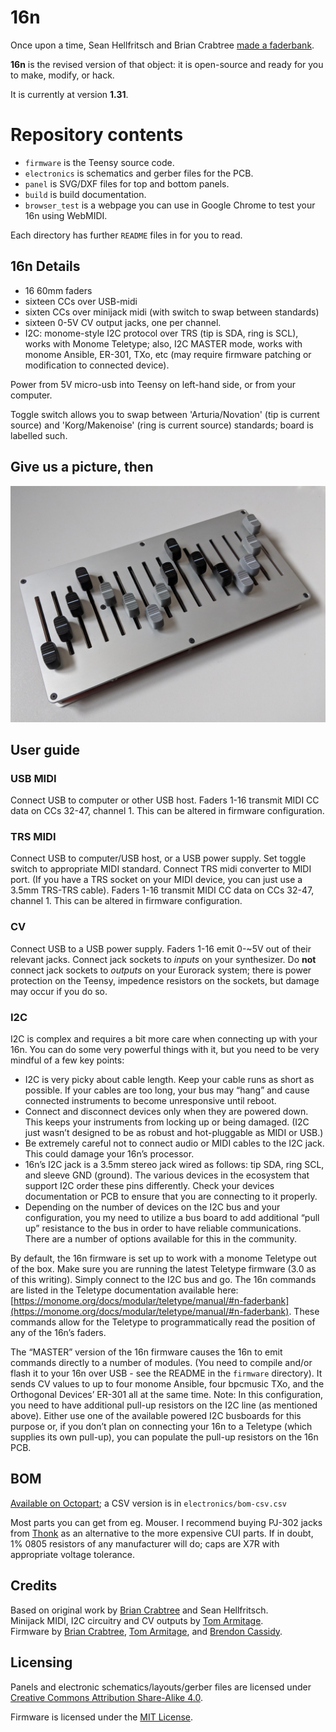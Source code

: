 # 16n

Once upon a time, Sean Hellfritsch and Brian Crabtree [made a faderbank][linespost].

**16n** is the revised version of that object: it is open-source and ready for you to make, modify, or hack. 

It is currently at version **1.31**.

# Repository contents

* `firmware` is the Teensy source code.
* `electronics` is schematics and gerber files for the PCB.
* `panel` is SVG/DXF files for top and bottom panels.
* `build` is build documentation.
* `browser_test` is a webpage you can use in Google Chrome to test your 16n
  using WebMIDI.

Each directory has further `README` files in for you to read.

## 16n Details

* 16 60mm faders
* sixteen CCs over USB-midi
* sixten CCs over minijack midi (with switch to swap between standards)
* sixteen 0-5V CV output jacks, one per channel.
* I2C: monome-style I2C protocol over TRS (tip is SDA, ring is SCL), works with Monome Teletype; also, I2C MASTER mode, works with monome Ansible, ER-301, TXo, etc (may require firmware patching or modification to connected device).

Power from 5V micro-usb into Teensy on left-hand side, or from your computer.

Toggle switch allows you to swap between 'Arturia/Novation' (tip is current source) and 'Korg/Makenoise' (ring is current source) standards; board is labelled such.

## Give us a picture, then

![](faderbank.jpg)

## User guide

### USB MIDI

Connect USB to computer or other USB host. Faders 1-16 transmit MIDI CC data on CCs 32-47, channel 1. This can be altered in firmware configuration.

### TRS MIDI

Connect USB to computer/USB host, or a USB power supply. Set toggle switch to appropriate MIDI standard. Connect TRS midi converter to MIDI port. (If you have a TRS socket on your MIDI device, you can just use a 3.5mm TRS-TRS cable). Faders 1-16 transmit MIDI CC data on CCs 32-47, channel 1. This can be altered in firmware configuration. 

### CV

Connect USB to a USB power supply. Faders 1-16 emit 0-~5V out of their relevant jacks. Connect jack sockets to _inputs_ on your synthesizer. Do **not** connect jack sockets to _outputs_ on your Eurorack system; there is power protection on the Teensy, impedence resistors on the sockets, but damage may occur if you do so.

### I2C

I2C is complex and requires a bit more care when connecting up with your 16n. You can do some very powerful things with it, but you need to be very mindful of a few key points:

- I2C is very picky about cable length. Keep your cable runs as short as possible. If your cables are too long, your bus may “hang” and cause connected instruments to become unresponsive until reboot.
- Connect and disconnect devices only when they are powered down. This keeps your instruments from locking up or being damaged. (I2C just wasn’t designed to be as robust and hot-pluggable as MIDI or USB.)
- Be extremely careful not to connect audio or MIDI cables to the I2C jack. This could damage your 16n’s processor.
- 16n’s I2C jack is a 3.5mm stereo jack wired as follows: tip SDA, ring SCL, and sleeve GND (ground). The various devices in the ecosystem that support I2C order these pins differently. Check your devices documentation or PCB to ensure that you are connecting to it properly.
- Depending on the number of devices on the I2C bus and your configuration, you my need to utilize a bus board to add additional “pull up” resistance to the bus in order to have reliable communications. There are a number of options available for this in the community.

By default, the 16n firmware is set up to work with a monome Teletype out of the box. Make sure you are running the latest Teletype firmware (3.0 as of this writing). Simply connect to the I2C bus and go. The 16n commands are listed in the Teletype documentation available here: [https://monome.org/docs/modular/teletype/manual/#n-faderbank](https://monome.org/docs/modular/teletype/manual/#n-faderbank). These commands allow for the Teletype to programmatically read the position of any of the 16n’s faders.

The “MASTER” version of the 16n firmware causes the 16n to emit commands directly to a number of modules. (You need to compile and/or flash it to your 16n over USB - see the README in the `firmware` directory). It sends CV values to up to four monome Ansible, four bpcmusic TXo, and the Orthogonal Devices’ ER-301 all at the same time. Note: In this configuration, you need to have additional pull-up resistors on the I2C line (as mentioned above). Either use one of the available powered I2C busboards for this purpose or, if you don’t plan on connecting your 16n to a Teletype (which supplies its own pull-up), you can populate the pull-up resistors on the 16n PCB.

## BOM

[Available on Octopart][octobom]; a CSV version is in `electronics/bom-csv.csv`

Most parts you can get from eg. Mouser. I recommend buying PJ-302 jacks from [Thonk](https://thonk.co.uk) as an alternative to the more expensive CUI parts. If in doubt, 1% 0805 resistors of any manufacturer will do; caps are X7R with appropriate voltage tolerance.

## Credits

Based on original work by [Brian Crabtree][tehn] and Sean Hellfritsch.  
Minijack MIDI, I2C circuitry and CV outputs by [Tom Armitage][infovore].  
Firmware by [Brian Crabtree][tehn], [Tom Armitage][infovore], and [Brendon Cassidy][bpcmusic].  

## Licensing

Panels and electronic schematics/layouts/gerber files are licensed under
[Creative Commons Attribution Share-Alike 4.0][ccbysa].

Firmware is licensed under the [MIT License][mitlicense].

[linespost]: https://llllllll.co/t/sixteen-n-faderbank/3643
[tehn]: https://github.com/tehn
[bpcmusic]: https://github.com/bpcmusic
[infovore]: https://github.com/infovore
[octobom]: https://octopart.com/bom-tool/unJxkzvR
[ccbysa]: https://creativecommons.org/licenses/by-sa/4.0/
[mitlicense]: https://opensource.org/licenses/MIT
